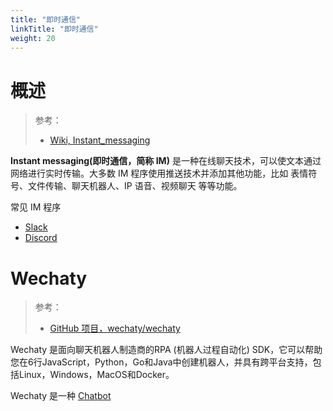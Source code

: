 ```yaml
---
title: "即时通信"
linkTitle: "即时通信"
weight: 20
---
```


# 概述

> 参考：
>
> - [Wiki, Instant_messaging](https://en.wikipedia.org/wiki/Instant_messaging)

**Instant messaging(即时通信，简称 IM)** 是一种在线聊天技术，可以使文本通过网络进行实时传输。大多数 IM 程序使用推送技术并添加其他功能，比如 表情符号、文件传输、聊天机器人、IP 语音、视频聊天 等等功能。

常见 IM 程序

- [Slack](/docs/Utils/即时通信/Slack.md)
- [Discord](https://discord.com/)

# Wechaty

> 参考：
>
> - [GitHub 项目，wechaty/wechaty](https://github.com/wechaty/wechaty)

Wechaty 是面向聊天机器人制造商的RPA (机器人过程自动化) SDK，它可以帮助您在6行JavaScript，Python，Go和Java中创建机器人，并具有跨平台支持，包括Linux，Windows，MacOS和Docker。

Wechaty 是一种 [Chatbot](https://en.wikipedia.org/wiki/Chatbot)
